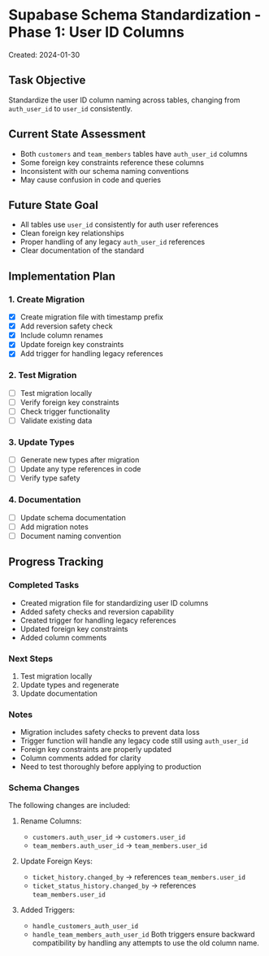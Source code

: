 # Supabase Schema Standardization - Phase 1: User ID Columns
Created: 2024-01-30

## Task Objective
Standardize the user ID column naming across tables, changing from `auth_user_id` to `user_id` consistently.

## Current State Assessment
- Both `customers` and `team_members` tables have `auth_user_id` columns
- Some foreign key constraints reference these columns
- Inconsistent with our schema naming conventions
- May cause confusion in code and queries

## Future State Goal
- All tables use `user_id` consistently for auth user references
- Clean foreign key relationships
- Proper handling of any legacy `auth_user_id` references
- Clear documentation of the standard

## Implementation Plan

### 1. Create Migration
- [x] Create migration file with timestamp prefix
- [x] Add reversion safety check
- [x] Include column renames
- [x] Update foreign key constraints
- [x] Add trigger for handling legacy references

### 2. Test Migration
- [ ] Test migration locally
- [ ] Verify foreign key constraints
- [ ] Check trigger functionality
- [ ] Validate existing data

### 3. Update Types
- [ ] Generate new types after migration
- [ ] Update any type references in code
- [ ] Verify type safety

### 4. Documentation
- [ ] Update schema documentation
- [ ] Add migration notes
- [ ] Document naming convention

## Progress Tracking

### Completed Tasks
- Created migration file for standardizing user ID columns
- Added safety checks and reversion capability
- Created trigger for handling legacy references
- Updated foreign key constraints
- Added column comments

### Next Steps
1. Test migration locally
2. Update types and regenerate
3. Update documentation

### Notes
- Migration includes safety checks to prevent data loss
- Trigger function will handle any legacy code still using `auth_user_id`
- Foreign key constraints are properly updated
- Column comments added for clarity
- Need to test thoroughly before applying to production

### Schema Changes
The following changes are included:
1. Rename Columns:
   - `customers.auth_user_id` → `customers.user_id`
   - `team_members.auth_user_id` → `team_members.user_id`

2. Update Foreign Keys:
   - `ticket_history.changed_by` → references `team_members.user_id`
   - `ticket_status_history.changed_by` → references `team_members.user_id`

3. Added Triggers:
   - `handle_customers_auth_user_id`
   - `handle_team_members_auth_user_id`
   Both triggers ensure backward compatibility by handling any attempts to use the old column name. 
